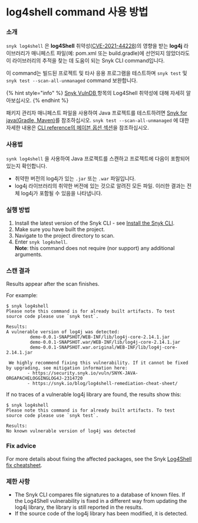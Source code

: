 # log4shell command 사용 방법

### 소개

`snyk log4shell` 은 **log4Shell** 취약성([CVE-2021-44228](https://cve.mitre.org/cgi-bin/cvename.cgi?name=CVE-2021-44228))의 영향을 받는 **log4j** 라이브러리가 매니페스트 파일(예: pom.xml 또는 build.gradle)에 선언되지 않았더라도 이 라이브러리의 추적을 찾는 데 도움이 되는 Snyk CLI command입니다.

이 command는 빌드된 프로젝트 및 타사 응용 프로그램을 테스트하며 `snyk test` 및 `snyk test --scan-all-unmanaged` command 보완합니다.

\{% hint style="info" %\} [Snyk VulnDB ](https://security.snyk.io/vuln/SNYK-JAVA-ORGAPACHELOGGINGLOG4J-2314720)항목의 Log4Shell 취약성에 대해 자세히 알아보십시오. \{% endhint %\}

패키지 관리자 매니페스트 파일을 사용하여 Java 프로젝트를 테스트하려면 [Snyk for java(Gradle, Maven)](https://github.com/snyk/user-docs/blob/5e52535b78618f57eda40eb08fc8fbf91e16f1f0/docs/products/snyk-open-source/language-and-package-manager-support/snyk-for-java-gradle-maven.md)를 참조하십시오. `snyk test --scan-all-unmanaged` 에 대한 자세한 내용은 [CLI reference의 메이븐 옵션 섹션](https://docs.snyk.io/snyk-cli/cli-reference#maven-options)을 참조하십시오.

### 사용법

`synk log4shell` 을 사용하여 Java 프로젝트를 스캔하고 프로젝트에 다음이 포함되어 있는지 확인합니다.

* 취약한 버전의 log4j가 있는 `.jar` 또는 `.war` 파일입니다.
* log4j 라이브러리의 취약한 버전에 있는 것으로 알려진 모든 파일. 이러한 결과는 전체 log4j가 포함될 수 있음을 나타냅니다.

### 실행 방법

1. Install the latest version of the Snyk CLI - see [Install the Snyk CLI](https://github.com/snyk/user-docs/blob/5e52535b78618f57eda40eb08fc8fbf91e16f1f0/docs/features/snyk-cli/install-the-snyk-cli).
2. Make sure you have built the project.
3. Navigate to the project directory to scan.
4. Enter `snyk log4shell`.\
   **Note**: this command does not require (nor support) any additional arguments.

### 스캔 결과

Results appear after the scan finishes.

For example:

```
$ snyk log4shell
Please note this command is for already built artifacts. To test source code please use `snyk test`.

Results:
A vulnerable version of log4j was detected: 
         demo-0.0.1-SNAPSHOT/WEB-INF/lib/log4j-core-2.14.1.jar
         demo-0.0.1-SNAPSHOT.war/WEB-INF/lib/log4j-core-2.14.1.jar
         demo-0.0.1-SNAPSHOT.war.original/WEB-INF/lib/log4j-core-2.14.1.jar

 We highly recommend fixing this vulnerability. If it cannot be fixed by upgrading, see mitigation information here:
        - https://security.snyk.io/vuln/SNYK-JAVA-ORGAPACHELOGGINGLOG4J-2314720
        - https://snyk.io/blog/log4shell-remediation-cheat-sheet/
```

If no traces of a vulnerable log4j library are found, the results show this:

```
$ snyk log4shell
Please note this command is for already built artifacts. To test source code please use `snyk test`.

Results:
No known vulnerable version of log4j was detected
```

### Fix advice

For more details about fixing the affected packages, see the Snyk [Log4Shell fix cheatsheet](https://snyk.io/blog/log4shell-remediation-cheat-sheet).

### 제한 사항

* The Snyk CLI compares file signatures to a database of known files. If the Log4Shell vulnerability is fixed in a different way from updating the log4j library, the library is still reported in the results.
* If the source code of the log4j library has been modified, it is detected.
